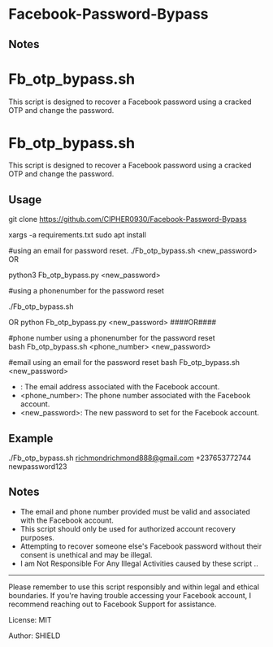 # Facebook-Password-Bypass


## Notes

# Fb_otp_bypass.sh

This script is designed to recover a Facebook password using a cracked OTP and change the password.

# Fb_otp_bypass.sh

This script is designed to recover a Facebook password using a cracked OTP and change the password.

## Usage
git clone https://github.com/CIPHER0930/Facebook-Password-Bypass


xargs -a requirements.txt sudo apt install

#using an email for password reset.
./Fb_otp_bypass.sh <email>  <new_password>
  OR

python3 Fb_otp_bypass.py <email>  <new_password>

#using a phonenumber for the password reset

./Fb_otp_bypass.sh <phonenumber> <newpassword>

OR
python Fb_otp_bypass.py <email>  <new_password>
       ####OR####

 #phone number  using a phonenumber for the password reset    
bash Fb_otp_bypass.sh <phone_number> <new_password>

 
 #email using an email for the password reset
bash Fb_otp_bypass.sh <emailaddress> <new_password>
 

 
- <email>: The email address associated with the Facebook account.
- <phone_number>: The phone number associated with the Facebook account.
- <new_password>: The new password to set for the Facebook account.

## Example


./Fb_otp_bypass.sh richmondrichmond888@gmail.com +237653772744 newpassword123

## Notes

- The email and phone number provided must be valid and associated with the Facebook account.
- This script should only be used for authorized account recovery purposes.
- Attempting to recover someone else's Facebook password without their consent is unethical and may be illegal.
- I am Not Responsible For Any Illegal Activities caused by these script ..
---

Please remember to use this script responsibly and within legal and ethical boundaries. If you're having trouble accessing your Facebook account, I recommend reaching out to Facebook Support for assistance.

License: MIT

Author: SHIELD
